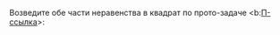 Возведите обе части неравенства в квадрат по прото-задаче <b:[П-ссылка](advanced/proto/common/simple-abs)>: